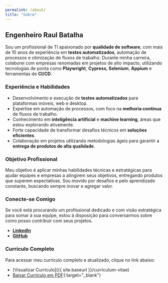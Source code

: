```yaml
---
permalink: /about/
title: "Sobre"
---
```


## **Engenheiro Raul Batalha**

Sou um profissional de TI apaixonado por **qualidade de software**, com mais de 10 anos de experiência em **testes automatizados**, automação de processos e otimização de fluxos de trabalho. Durante minha carreira, colaborei com empresas renomadas em projetos de alto impacto, utilizando tecnologias de ponta como **Playwright**, **Cypress**, **Selenium**, **Appium** e ferramentas de **CI/CD**.

### **Experiência e Habilidades**
- Desenvolvimento e execução de **testes automatizados** para plataformas móveis, web e desktop.
- Expertise em automação de processos, com foco na **melhoria contínua** de fluxos de trabalho.
- Conhecimento em **inteligência artificial** e **machine learning**, áreas que estou explorando ativamente.
- Forte capacidade de transformar desafios técnicos em **soluções eficientes**.
- Colaboração em projetos utilizando metodologias ágeis para garantir a **entrega de produtos de alta qualidade**.

### **Objetivo Profissional**
Meu objetivo é aplicar minhas habilidades técnicas e estratégicas para ajudar equipes e empresas a atingirem seus objetivos, entregando produtos que superem expectativas. Sou movido por desafios e pelo aprendizado constante, buscando sempre inovar e agregar valor.

### **Conecte-se Comigo**
Se você está procurando um profissional dedicado e com visão estratégica para somar à sua equipe, estou à disposição para conversarmos sobre como posso contribuir com seus projetos.

- **[LinkedIn](https://www.linkedin.com/in/raulbatalha)** 
- **[GitHub](https://github.com/raulbatalha)** 

### **Currículo Completo**
Para acessar meu currículo completo e atualizado, clique no link abaixo:

- [Visualizar Currículo]({{ site.baseurl }}/curriculum-vitae)
- [Baixar Currículo em PDF](https://drive.google.com/file/d/1kUxPeK0fe9w5CvrzeDcevdql_JJKGcMy/view?usp=sharing){:target="_blank"}
